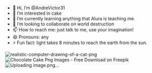 - 👋 Hi, I’m @AndreVictor31
- 👀 I’m interested in cake
- 🌱 I’m currently learning anything that Alura is teaching me.
- 💞️ I’m looking to collaborate on world destruction
- 📫 How to reach me: just talk to me, use your imagination!
- 😄 Pronouns: any
- ⚡ Fun fact: light takes 8 minutes to reach the earth from the sun.

<!---
AndreVictor31/AndreVictor31 is a ✨ special ✨ repository because its `README.md` (this file) appears on your GitHub profile.
You can click the Preview link to take a look at your changes.
--->
![realistic-computer-drawing-of-a-cat-png](https://github.com/AndreVictor31/AndreVictor31/assets/169856691/5a465e7a-27ef-4aff-9c8b-0ec702f54c2c)
<img src="https://img.freepik.com/free-psd/cake-poured-with-chocolate-decorated-with-different-cookies-transparent-background_84443-1738.jpg?size=338&amp;ext=jpg&amp;ga=GA1.1.1224184972.1715385600&amp;semt=ais_user" alt="Chocolate Cake Png Images - Free Download on Freepik"/>![Uploading image.png…]()

